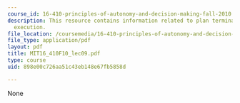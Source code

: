 ```yaml
---
course_id: 16-410-principles-of-autonomy-and-decision-making-fall-2010
description: This resource contains information related to plan termination and plan
  execution.
file_location: /coursemedia/16-410-principles-of-autonomy-and-decision-making-fall-2010/898e00c726aa51c43eb148e67fb5858d_MIT16_410F10_lec09.pdf
file_type: application/pdf
layout: pdf
title: MIT16_410F10_lec09.pdf
type: course
uid: 898e00c726aa51c43eb148e67fb5858d

---
```

None